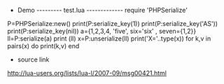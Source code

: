 * Demo
--------- test.lua -------------
require 'PHPSerialize'

P=PHPSerialize:new()
print(P:serialize_key(1))
print(P:serialize_key('AS'))
print(P:serialize_key(nil))
a={1,2,3,4, 'five', six='six' , seven={1,2}}
ll=P:serialize(a)
print (ll)
x=P:unserialize(ll)
print('X='..type(x))
for k,v in pairs(x) do print(k,v) end



* source link

http://lua-users.org/lists/lua-l/2007-09/msg00421.html

